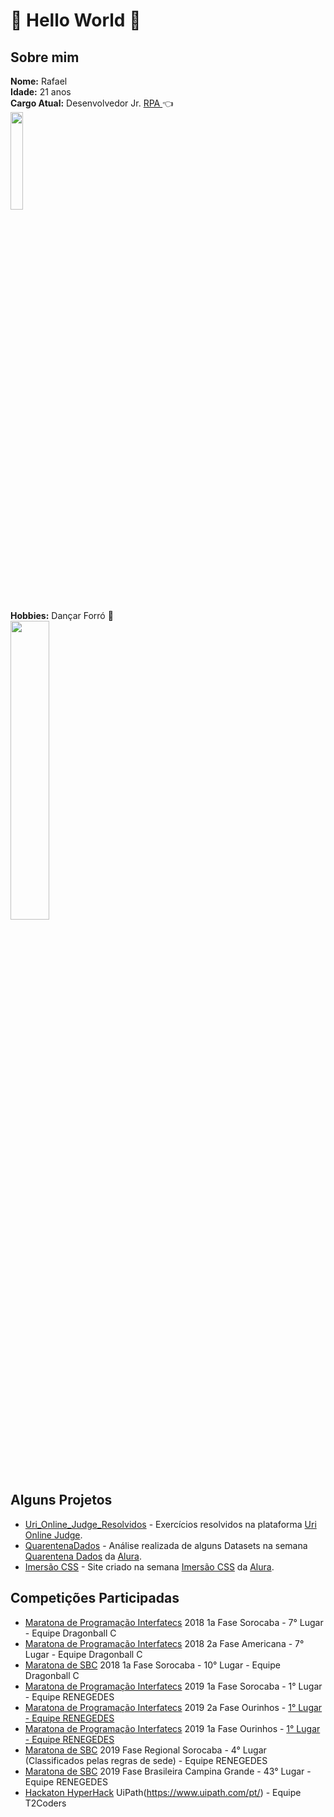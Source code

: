 # :orange: Hello World  :robot:

## Sobre mim

**Nome:** Rafael<br>
**Idade:** 21 anos<br>
**Cargo Atual:** Desenvolvedor Jr. <a href="https://www.uipath.com/pt/rpa/robotic-process-automation"> RPA </a> :point_left:<br>
<img src="https://user-images.githubusercontent.com/32595366/91922068-60700580-eca3-11ea-91b5-8cc4e4c87fbe.gif" width="20%" height="20%"><br><br>
**Hobbies:** Dançar Forró :man_dancing:<br>
<img src="https://user-images.githubusercontent.com/32595366/91922806-3b7c9200-eca5-11ea-9117-781f4b3c9790.gif" width="35%" height="35%">

## Alguns Projetos

- [Uri_Online_Judge_Resolvidos](https://github.com/RafaelHPS/Uri_Online_Judge_Resolvidos) - Exercícios resolvidos na plataforma [Uri Online Judge](https://www.urionlinejudge.com.br/judge/en/login).
- [QuarentenaDados](https://github.com/RafaelHPS/QuarentenaDados) - Análise realizada de alguns Datasets na semana [Quarentena Dados](https://www.alura.com.br/quarentenadados) da [Alura](https://www.alura.com.br/).
- [Imersão CSS](https://github.com/RafaelHPS/imersaocss) - Site criado na semana [Imersão CSS](https://www.alura.com.br/imersao-css) da [Alura](https://www.alura.com.br/).

## Competições Participadas

- [Maratona de Programação Interfatecs](https://fundacaofat.org.br/maratona-de-programacao-interfatecs) 2018 1a Fase Sorocaba - 7° Lugar - Equipe Dragonball C
- [Maratona de Programação Interfatecs](https://fundacaofat.org.br/maratona-de-programacao-interfatecs) 2018 2a Fase Americana - 7° Lugar - Equipe Dragonball C
- [Maratona de SBC](http://maratona.sbc.org.br/sobre20.html) 2018 1a Fase Sorocaba - 10° Lugar - Equipe Dragonball C
- [Maratona de Programação Interfatecs](https://fundacaofat.org.br/maratona-de-programacao-interfatecs) 2019 1a Fase Sorocaba - 1° Lugar - Equipe RENEGEDES
- [Maratona de Programação Interfatecs](https://fundacaofat.org.br/maratona-de-programacao-interfatecs) 2019 2a Fase Ourinhos - [1° Lugar - Equipe RENEGEDES](https://www.cps.sp.gov.br/fatec-sorocaba-e-campea-da-8a-edicao-da-interfatecs/)
- [Maratona de Programação Interfatecs](https://fundacaofat.org.br/maratona-de-programacao-interfatecs) 2019 1a Fase Ourinhos - [1° Lugar - Equipe RENEGEDES](https://www.cps.sp.gov.br/fatec-sorocaba-e-campea-da-8a-edicao-da-interfatecs/)
- [Maratona de SBC](http://maratona.sbc.org.br/sobre20.html) 2019 Fase Regional Sorocaba - 4° Lugar (Classificados pelas regras de sede) - Equipe RENEGEDES
- [Maratona de SBC](http://maratona.sbc.org.br/sobre20.html) 2019 Fase Brasileira Campina Grande - 43° Lugar - Equipe RENEGEDES
- [Hackaton HyperHack](https://communityevents.uipath.com/events/details/uipath-hackathons-presents-participate-in-the-uipath-hyperhack/) UiPath(https://www.uipath.com/pt/) - Equipe T2Coders
